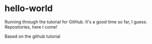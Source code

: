 # hello-world
Running through the tutorial for GitHub.
It's a good time so far, I guess.
Repositories, here I come!

Based on the github tutorial
